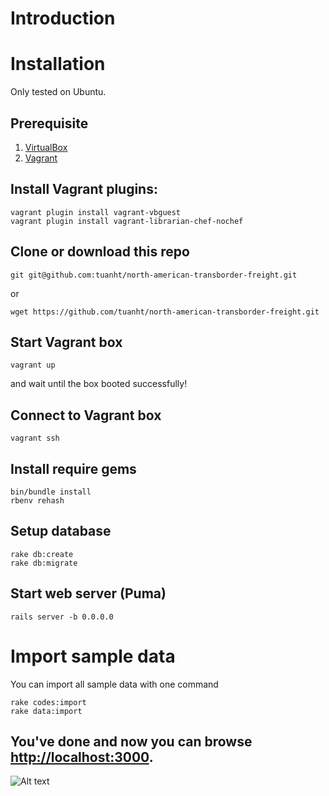 # Introduction
# Installation
Only tested on Ubuntu.
## Prerequisite
1. [VirtualBox](https://www.virtualbox.org/wiki/Downloads)
2. [Vagrant](http://www.vagrantup.com/downloads.html)
## Install Vagrant plugins:
```
vagrant plugin install vagrant-vbguest
vagrant plugin install vagrant-librarian-chef-nochef
```
## Clone or download this repo
```
git git@github.com:tuanht/north-american-transborder-freight.git
```
or
```
wget https://github.com/tuanht/north-american-transborder-freight.git
```
## Start Vagrant box
```
vagrant up
```
and wait until the box booted successfully!
## Connect to Vagrant box
```
vagrant ssh
```
## Install require gems
```
bin/bundle install
rbenv rehash
```
## Setup database
```
rake db:create
rake db:migrate
```
## Start web server (Puma)
```
rails server -b 0.0.0.0
```
# Import sample data
You can import all sample data with one command
```
rake codes:import
rake data:import
```
## You've done and now you can browse [http://localhost:3000](http://localhost:3000).
![Alt text](/path/to/img.jpg)